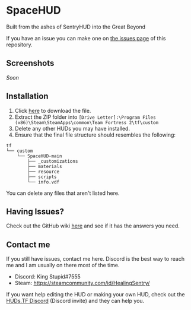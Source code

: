 # SpaceHUD
Built from the ashes of SentryHUD into the Great Beyond

If you have an issue you can make one on [the issues page](https://github.com/BingBongBonky/SpaceHUD/issues/new) of this repository.

## Screenshots
*Soon*

## Installation
1. Click [here](https://github.com/BingBongBonky/SpaceHUD/archive/refs/heads/main.zip) to download the file. 
2. Extract the ZIP folder into `[Drive Letter]:\Program Files (x86)\Steam\SteamApps\common\Team Fortress 2\tf\custom`
3. Delete any other HUDs you may have installed.
4. Ensure that the final file structure should resembles the following:
```
tf
└── custom
    └── SpaceHUD-main
        ├── _customizations
        ├── materials
        ├── resource
        ├── scripts
        └── info.vdf
```
You can delete any files that aren't listed here.

## Having Issues?
Check out the GitHub wiki [here](https://github.com/BingBongBonky/SpaceHUD/wiki) and see if it has the answers you need.

## Contact me
If you still have issues, contact me here. Discord is the best way to reach me and I am usually on there most of the time.
* Discord: King Stupid#7555
* Steam: https://steamcommunity.com/id/HealingSentry/

If you want help editing the HUD or making your own HUD, check out the [HUDs.TF Discord](https://discord.gg/HqexTr7Tas) (Discord invite) and they can help you.
